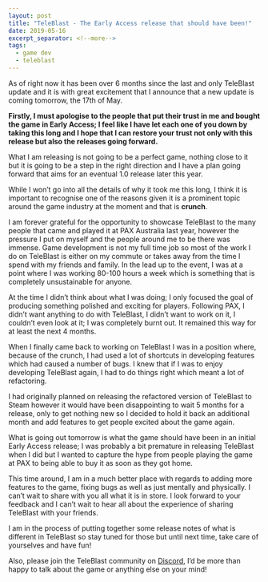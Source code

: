 ```yaml
---
layout: post
title: "TeleBlast - The Early Access release that should have been!"
date: 2019-05-16
excerpt_separator: <!--more-->
tags:
  - game dev
  - teleblast
---
```


As of right now it has been over 6 months since the last and only TeleBlast update and it is with great excitement that I announce that a new update is coming tomorrow, the 17th of May.

**Firstly, I must apologise to the people that put their trust in me and bought the game in Early Access; I feel like I have let each one of you down by taking this long and I hope that I can restore your trust not only with this release but also the releases going forward.**

What I am releasing is not going to be a perfect game, nothing close to it but it is going to be a step in the right direction and I have a plan going forward that aims for an eventual 1.0 release later this year.

While I won’t go into all the details of why it took me this long, I think it is important to recognise one of the reasons given it is a prominent topic around the game industry at the moment and that is **crunch**.

I am forever grateful for the opportunity to showcase TeleBlast to the many people that came and played it at PAX Australia last year, however the pressure I put on myself and the people around me to be there was immense. Game development is not my full time job so most of the work I do on TeleBlast is either on my commute or takes away from the time I spend with my friends and family. In the lead up to the event, I was at a point where I was working 80-100 hours a week which is something that is completely unsustainable for anyone.

At the time I didn’t think about what I was doing; I only focused the goal of producing something polished and exciting for players. Following PAX, I didn’t want anything to do with TeleBlast, I didn’t want to work on it, I couldn’t even look at it; I was completely burnt out. It remained this way for at least the next 4 months.

When I finally came back to working on TeleBlast I was in a position where, because of the crunch, I had used a lot of shortcuts in developing features which had caused a number of bugs. I knew that if I was to enjoy developing TeleBlast again, I had to do things right which meant a lot of refactoring.

I had originally planned on releasing the refactored version of TeleBlast to Steam however it would have been disappointing to wait 5 months for a release, only to get nothing new so I decided to hold it back an additional month and add features to get people excited about the game again.

What is going out tomorrow is what the game should have been in an initial Early Access release; I was probably a bit premature in releasing TeleBlast when I did but I wanted to capture the hype from people playing the game at PAX to being able to buy it as soon as they got home.

This time around, I am in a much better place with regards to adding more features to the game, fixing bugs as well as just mentally and physically. I can’t wait to share with you all what it is in store. I look forward to your feedback and I can’t wait to hear all about the experience of sharing TeleBlast with your friends.

I am in the process of putting together some release notes of what is different in TeleBlast so stay tuned for those but until next time, take care of yourselves and have fun!

Also, please join the TeleBlast community on [Discord](https://discord.gg/ZRwbxWw), I’d be more than happy to talk about the game or anything else on your mind!
